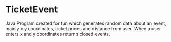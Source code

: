 # TicketEvent
Java Program created for fun which generates random data about an event, mainly x y coordinates, ticket prices and distance from user.  When a user enters x and y coordinates returns closed events.
